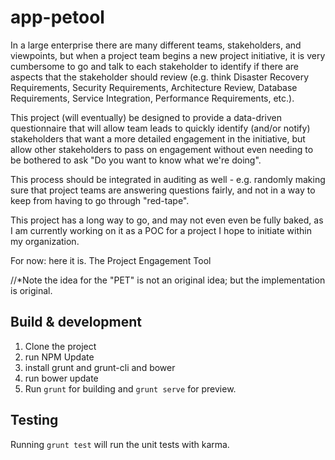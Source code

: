 # app-petool

In a large enterprise there are many different teams, stakeholders, and viewpoints, but when a project team begins
a new project initiative, it is very cumbersome to go and talk to each stakeholder to identify if there are aspects 
that the stakeholder should review (e.g. think Disaster Recovery Requirements, Security Requirements, 
Architecture Review, Database Requirements, Service Integration, Performance Requirements, etc.).

This project (will eventually) be designed to provide a data-driven questionnaire that will allow team leads to 
quickly identify (and/or notify) stakeholders that want a more detailed engagement in the initiative, but allow other 
stakeholders to pass on engagement without even needing to be bothered to ask "Do you want to know what we're doing".

This process should be integrated in auditing as well - e.g. randomly making sure that project teams are answering
questions fairly, and not in a way to keep from having to go through "red-tape".

This project has a long way to go, and may not even even be fully baked, as I am currently working on it as a POC for 
a project I hope to initiate within my organization.

For now: here it is.  The Project Engagement Tool

//*Note the idea for the "PET" is not an original idea; but the implementation is original.

## Build & development

1) Clone the project
2) run NPM Update
3) install grunt and grunt-cli and bower
4) run bower update 
5) Run `grunt` for building and `grunt serve` for preview.

## Testing

Running `grunt test` will run the unit tests with karma.
